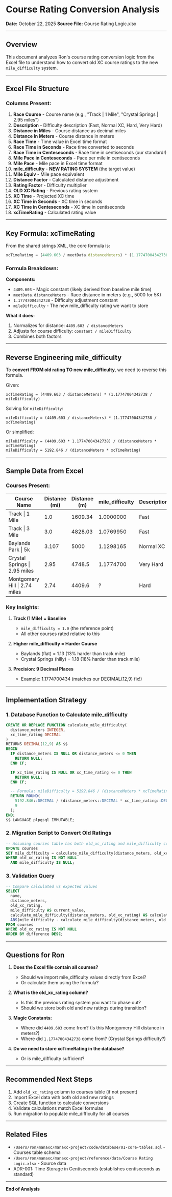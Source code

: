 # Course Rating Conversion Analysis
**Date:** October 22, 2025
**Source File:** Course Rating Logic.xlsx

---

## Overview

This document analyzes Ron's course rating conversion logic from the Excel file to understand how to convert old XC course ratings to the new `mile_difficulty` system.

---

## Excel File Structure

### Columns Present:
1. **Race Course** - Course name (e.g., "Track | 1 Mile", "Crystal Springs | 2.95 miles")
2. **Description** - Difficulty description (Fast, Normal XC, Hard, Very Hard)
3. **Distance in Miles** - Course distance as decimal miles
4. **Distance In Meters** - Course distance in meters
5. **Race Time** - Time value in Excel time format
6. **Race Time in Seconds** - Race time converted to seconds
7. **Race Time in Centeseconds** - Race time in centiseconds (our standard!)
8. **Mile Pace in Centeseconds** - Pace per mile in centiseconds
9. **Mile Pace** - Mile pace in Excel time format
10. **mile_difficulty** - **NEW RATING SYSTEM** (the target value)
11. **Mile Equiv** - Mile pace equivalent
12. **Distance Factor** - Calculated distance adjustment
13. **Rating Factor** - Difficulty multiplier
14. **OLD XC Rating** - Previous rating system
15. **XC Time** - Projected XC time
16. **XC Time in Seconds** - XC time in seconds
17. **XC Time in Centeseconds** - XC time in centiseconds
18. **xcTimeRating** - Calculated rating value

---

## Key Formula: xcTimeRating

From the shared strings XML, the core formula is:

```javascript
xcTimeRating = (4409.603 / meetData.distanceMeters) * (1.17747004342738 / mileDifficulty);
```

### Formula Breakdown:

**Components:**
- `4409.603` - Magic constant (likely derived from baseline mile time)
- `meetData.distanceMeters` - Race distance in meters (e.g., 5000 for 5K)
- `1.17747004342738` - Difficulty adjustment constant
- `mileDifficulty` - The new mile_difficulty rating we want to store

**What it does:**
1. Normalizes for distance: `4409.603 / distanceMeters`
2. Adjusts for course difficulty: `constant / mileDifficulty`
3. Combines both factors

---

## Reverse Engineering mile_difficulty

To **convert FROM old rating TO new mile_difficulty**, we need to reverse this formula.

Given:
```
xcTimeRating = (4409.603 / distanceMeters) * (1.17747004342738 / mileDifficulty)
```

Solving for `mileDifficulty`:
```
mileDifficulty = (4409.603 / distanceMeters) * (1.17747004342738 / xcTimeRating)
```

Or simplified:
```
mileDifficulty = (4409.603 * 1.17747004342738) / (distanceMeters * xcTimeRating)
mileDifficulty = 5192.846 / (distanceMeters * xcTimeRating)
```

---

## Sample Data from Excel

### Courses Present:

| Course Name | Distance (mi) | Distance (m) | mile_difficulty | Description |
|-------------|---------------|--------------|-----------------|-------------|
| Track \| 1 Mile | 1.0 | 1609.34 | 1.0000000 | Fast |
| Track \| 3 Mile | 3.0 | 4828.03 | 1.0769950 | Fast |
| Baylands Park \| 5k | 3.107 | 5000 | 1.1298165 | Normal XC |
| Crystal Springs \| 2.95 miles | 2.95 | 4748.5 | 1.1774700 | Very Hard |
| Montgomery Hill \| 2.74 miles | 2.74 | 4409.6 | ? | Hard |

### Key Insights:

1. **Track (1 Mile) = Baseline**
   - `mile_difficulty = 1.0` (the reference point)
   - All other courses rated relative to this

2. **Higher mile_difficulty = Harder Course**
   - Baylands (flat) = 1.13 (13% harder than track mile)
   - Crystal Springs (hilly) = 1.18 (18% harder than track mile)

3. **Precision: 9 Decimal Places**
   - Example: 1.1774700434 (matches our DECIMAL(12,9) fix!)

---

## Implementation Strategy

### 1. Database Function to Calculate mile_difficulty

```sql
CREATE OR REPLACE FUNCTION calculate_mile_difficulty(
  distance_meters INTEGER,
  xc_time_rating DECIMAL
)
RETURNS DECIMAL(12,9) AS $$
BEGIN
  IF distance_meters IS NULL OR distance_meters <= 0 THEN
    RETURN NULL;
  END IF;

  IF xc_time_rating IS NULL OR xc_time_rating <= 0 THEN
    RETURN NULL;
  END IF;

  -- Formula: mileDifficulty = 5192.846 / (distanceMeters * xcTimeRating)
  RETURN ROUND(
    5192.846::DECIMAL / (distance_meters::DECIMAL * xc_time_rating::DECIMAL),
    9
  );
END;
$$ LANGUAGE plpgsql IMMUTABLE;
```

### 2. Migration Script to Convert Old Ratings

```sql
-- Assuming courses table has both old_xc_rating and mile_difficulty columns
UPDATE courses
SET mile_difficulty = calculate_mile_difficulty(distance_meters, old_xc_rating)
WHERE old_xc_rating IS NOT NULL
  AND mile_difficulty IS NULL;
```

### 3. Validation Query

```sql
-- Compare calculated vs expected values
SELECT
  name,
  distance_meters,
  old_xc_rating,
  mile_difficulty AS current_value,
  calculate_mile_difficulty(distance_meters, old_xc_rating) AS calculated_value,
  ABS(mile_difficulty - calculate_mile_difficulty(distance_meters, old_xc_rating)) AS difference
FROM courses
WHERE old_xc_rating IS NOT NULL
ORDER BY difference DESC;
```

---

## Questions for Ron

1. **Does the Excel file contain all courses?**
   - Should we import mile_difficulty values directly from Excel?
   - Or calculate them using the formula?

2. **What is the old_xc_rating column?**
   - Is this the previous rating system you want to phase out?
   - Should we store both old and new ratings during transition?

3. **Magic Constants:**
   - Where did `4409.603` come from? (Is this Montgomery Hill distance in meters?)
   - Where did `1.17747004342738` come from? (Crystal Springs difficulty?)

4. **Do we need to store xcTimeRating in the database?**
   - Or is mile_difficulty sufficient?

---

## Recommended Next Steps

1. Add `old_xc_rating` column to courses table (if not present)
2. Import Excel data with both old and new ratings
3. Create SQL function to calculate conversions
4. Validate calculations match Excel formulas
5. Run migration to populate mile_difficulty for all courses

---

## Related Files

- `/Users/ron/manaxc/manaxc-project/code/database/01-core-tables.sql` - Courses table schema
- `/Users/ron/manaxc/manaxc-project/reference/data/Course Rating Logic.xlsx` - Source data
- ADR-001: Time Storage in Centiseconds (establishes centiseconds as standard)

---

**End of Analysis**
